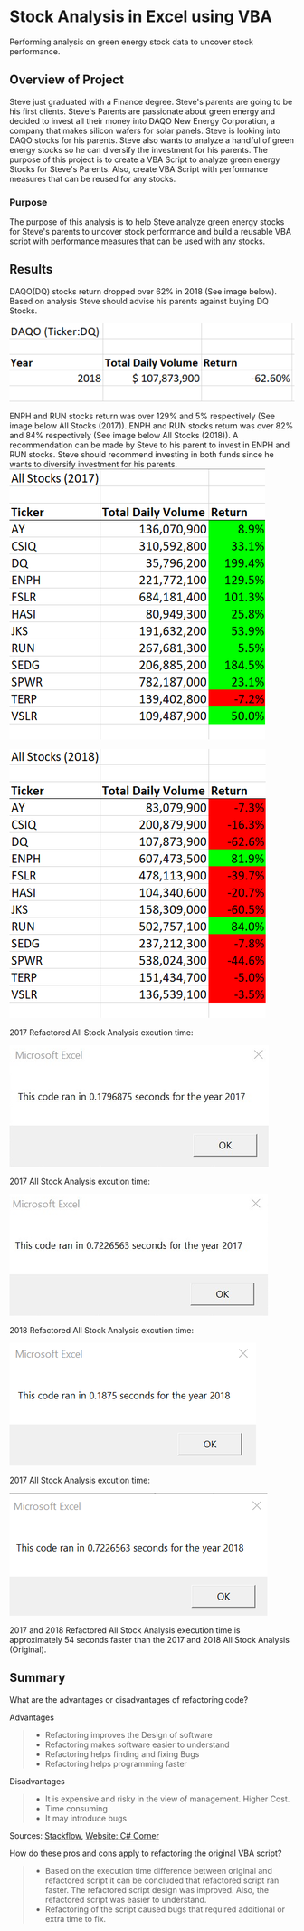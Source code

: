 # Stock Analysis in Excel using VBA
Performing analysis on green energy stock data to uncover stock performance.

## Overview of Project

Steve just graduated with a Finance degree. Steve's parents are going to be his first clients. Steve's Parents are passionate about green energy and decided to invest all their money into DAQO New Energy Corporation, a company that makes silicon wafers for solar panels. Steve is looking into DAQO stocks for his parents. Steve also wants to analyze a handful of green energy stocks so he can diversify the investment for his parents. The purpose of this project is to create a VBA Script to analyze green energy Stocks for Steve's Parents. Also, create VBA Script with performance measures that can be reused for any stocks. 


### Purpose
The purpose of this analysis is to help Steve analyze green energy stocks for Steve's parents to uncover stock performance and build a reusable VBA script with performance measures that can be used with any stocks.

## Results 

DAQO(DQ) stocks return dropped over 62% in 2018 (See image below). Based on analysis Steve should advise his parents against buying DQ Stocks.

![VBA_Challenge_DQ(DAQO)_Stocks_Result](./Resources/VBA_Challenge_DQ(DAQO)_Stocks_Result.png)

ENPH and RUN stocks return was over 129% and 5% respectively (See image below All Stocks (2017)). ENPH and RUN stocks return was over 82% and 84% respectively (See image below All Stocks (2018)). A recommendation can be made by Steve to his parent to invest in ENPH and RUN stocks. Steve should recommend investing in both funds since he wants to diversify investment for his parents. 
![VBA_Challenge_2017_Results](./Resources/VBA_Challenge_2017_Result.png) 

![VBA_Challenge_2018_Results](./Resources/VBA_Challenge_2018_Result.png)


2017 Refactored All Stock Analysis excution time:

![VBA_Challenge_2017](./Resources/VBA_Challenge_2017.png)

2017  All Stock Analysis excution time:

![VBA_Challenge_2017_Original](./Resources/VBA_Challenge_2017_Original.png)

2018 Refactored All Stock Analysis excution time:

![VBA_Challenge_2018](./Resources/VBA_Challenge_2018.png)

2017  All Stock Analysis excution time:

![VBA_Challenge_2018_Original](./Resources/VBA_Challenge_2018_Original.png)

2017 and 2018 Refactored All Stock Analysis execution time is approximately 54 seconds faster than the 2017 and 2018 All Stock Analysis (Original). 

## Summary
What are the advantages or disadvantages of refactoring code?

Advantages 
>- Refactoring improves the Design of software
>- Refactoring makes software easier to understand
>- Refactoring helps finding and fixing Bugs
>- Refactoring helps programming faster

Disadvantages
>- It is expensive and risky in the view of management. Higher Cost.
>- Time consuming 
>- It may introduce bugs 

Sources: [Stackflow](https://stackoverflow.com/questions/43983284/what-are-the-advantages-and-disadvantages-of-refactoring-code-smell-in-software), [Website: C# Corner](https://www.c-sharpcorner.com/article/pros-and-cons-of-code-refactoring/)

How do these pros and cons apply to refactoring the original VBA script?
> - Based on the execution time difference between original and refactored script it can be concluded that refactored script ran faster. The refactored script design was improved. Also, the refactored script was easier to understand. 
> - Refactoring of the script caused bugs that required additional or extra time to fix.
